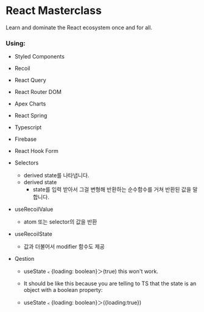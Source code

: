 # React Masterclass

Learn and dominate the React ecosystem once and for all.

### Using:

- Styled Components
- Recoil
- React Query
- React Router DOM
- Apex Charts
- React Spring
- Typescript
- Firebase


- React Hook Form
- Selectors
    - derived state를 나타냅니다.
    - derived state
        - state를 입력 받아서 그걸 변형해 반환하는 순수함수를 거쳐 반환된 값을 말합니다.
- useRecoilValue
    - atom 또는 selector의 값을 반환
- useRecoilState
    - 값과 더불어서 modifier 함수도 제공

- Qestion
    - useState﹤{loading: boolean}＞(true) this won't work.
    - It should be like this because you are telling to TS that the state is an object with a boolean property:

    - useState﹤{loading: boolean}＞({loading:true})